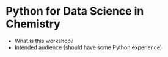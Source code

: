 Python for Data Science in Chemistry
======================================

* What is this workshop?
* Intended audience (should have some Python experience)


